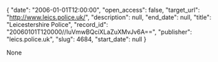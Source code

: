 {
  "date": "2006-01-01T12:00:00", 
  "open_access": false, 
  "target_url": "http://www.leics.police.uk/", 
  "description": null, 
  "end_date": null, 
  "title": "Leicestershire Police", 
  "record_id": "20060101T120000//IuVmwBQciXLaZuXMvJv6A==", 
  "publisher": "leics.police.uk", 
  "slug": 4684, 
  "start_date": null
}

None